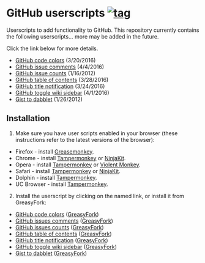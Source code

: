 # GitHub userscripts [![tag](https://img.shields.io/github/tag/Mottie/GitHub-userscripts.svg)](https://github.com/Mottie/GitHub-userscripts/tags)

Userscripts to add functionality to GitHub. This repository currently contains the following userscripts... more may be added in the future.

Click the link below for more details.

* [GitHub code colors](https://github.com/Mottie/GitHub-userscripts/wiki/GitHub-code-colors) (3/20/2016)
* [GitHub issue comments](https://github.com/Mottie/GitHub-userscripts/wiki/GitHub-issue-comments) (4/4/2016)
* [GitHub issue counts](https://github.com/Mottie/GitHub-userscripts/wiki/GitHub-issue-counts) (1/16/2012)
* [GitHub table of contents](https://github.com/Mottie/GitHub-userscripts/wiki/GitHub-table-of-contents) (3/28/2016)
* [GitHub title notification](https://github.com/Mottie/GitHub-userscripts/wiki/GitHub-title-notification) (3/24/2016)
* [GitHub toggle wiki sidebar](https://github.com/Mottie/GitHub-userscripts/wiki/GitHub-toggle-wiki-sidebar) (4/1/2016)
* [Gist to dabblet](https://github.com/Mottie/GitHub-userscripts/wiki/Gist-to-dabblet) (1/26/2012)

## Installation

1. Make sure you have user scripts enabled in your browser (these instructions refer to the latest versions of the browser):

  * Firefox - install [Greasemonkey](https://addons.mozilla.org/en-US/firefox/addon/greasemonkey/).
  * Chrome - install [Tampermonkey](https://tampermonkey.net/?ext=dhdg&browser=chrome) or [NinjaKit](https://chrome.google.com/webstore/detail/gpbepnljaakggeobkclonlkhbdgccfek).
  * Opera - install [Tampermonkey](https://tampermonkey.net/?ext=dhdg&browser=opera) or [Violent Monkey](https://addons.opera.com/en/extensions/details/violent-monkey/).
  * Safari - install [Tampermonkey](https://tampermonkey.net/?ext=dhdg&browser=safari) or [NinjaKit](http://ss-o.net/safari/extension/NinjaKit.safariextz).
  * Dolphin - install [Tampermonkey](https://tampermonkey.net/?ext=dhdg&browser=dolphin).
  * UC Browser - install [Tampermonkey](https://tampermonkey.net/?ext=dhdg&browser=ucweb).

2. Install the userscript by clicking on the named link, or install it from GreasyFork:

  * [GitHub code colors](https://raw.githubusercontent.com/Mottie/GitHub-userscripts/master/github-code-colors.user.js) ([GreasyFork](https://greasyfork.org/en/scripts/18141-github-code-colors))
  * [GitHub issues comments](https://raw.githubusercontent.com/Mottie/GitHub-userscripts/master/github-issue-comments.user.js) ([GreasyFork]())
  * [GitHub issues counts](https://raw.githubusercontent.com/Mottie/GitHub-userscripts/master/github-issue-counts.user.js) ([GreasyFork](https://greasyfork.org/en/scripts/15560-github-show-repo-issues))
  * [GitHub table of contents](https://raw.githubusercontent.com/Mottie/GitHub-userscripts/master/github-toc.user.js) ([GreasyFork](https://greasyfork.org/en/scripts/18344-github-toc))
  * [GitHub title notification](https://raw.githubusercontent.com/Mottie/GitHub-userscripts/master/github-title-notification.user.js) ([GreasyFork](https://greasyfork.org/en/scripts/18253-github-title-notification))
  * [GitHub toggle wiki sidebar](https://raw.githubusercontent.com/Mottie/GitHub-userscripts/master/github-toggle-wiki-sidebar.user.js) ([GreasyFork](https://greasyfork.org/en/scripts/18433-github-toggle-wiki-sidebar))
  * [Gist to dabblet](https://raw.githubusercontent.com/Mottie/GitHub-userscripts/master/gist-to-dabblet.user.js) ([GreasyFork](https://greasyfork.org/en/scripts/18254-gist-to-dabblet))
